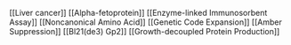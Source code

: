 [[Liver cancer]]
[[Alpha-fetoprotein]]
[[Enzyme-linked Immunosorbent Assay]]
[[Noncanonical Amino Acid]]
[[Genetic Code Expansion]]
[[Amber Suppression]]
[[Bl21(de3) Gp2]]
[[Growth-decoupled Protein Production]]
